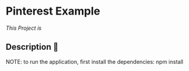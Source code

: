 # Pinterest Example

_This Project is_

## Description 🚀

NOTE: to run the application, first install the dependencies: npm install
